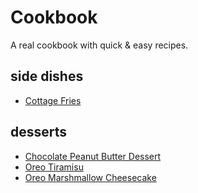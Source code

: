 # Cookbook

A real cookbook with quick & easy recipes.

## side dishes

- [Cottage Fries](side-dishes/cottage-fries.md)

## desserts

- [Chocolate Peanut Butter Dessert](desserts/chocolate-peanut-butter-dessert.md)
- [Oreo Tiramisu](desserts/oreo-tiramisu.md)
- [Oreo Marshmallow Cheesecake](desserts/oreo-marshmallow-cheesecake.md)

